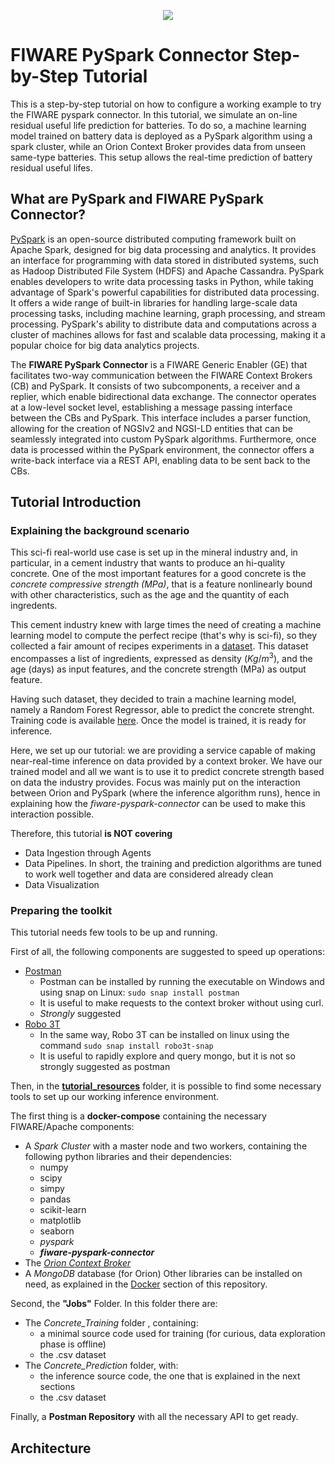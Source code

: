<p align="center">
  <a href="https://www.fiware.org/developers"><img  src="https://fiware.github.io/tutorials.IoT-over-MQTT/img/fiware.png"></a>
</p>

# FIWARE PySpark Connector Step-by-Step Tutorial

This is a step-by-step tutorial on how to configure a working example to try the FIWARE pyspark connector. In this tutorial, we simulate an on-line  residual useful life prediction for batteries. To do so, a machine learning model trained on battery data is deployed as a PySpark algorithm using a spark cluster, while an Orion Context Broker provides data from unseen same-type batteries. This setup allows the real-time prediction of battery residual useful lifes.


## What are PySpark and FIWARE PySpark Connector?

[PySpark](https://spark.apache.org/docs/latest/api/python/) is an open-source distributed computing framework built on Apache Spark, designed for big data processing and analytics. It provides an interface for programming with data stored in distributed systems, such as Hadoop Distributed File System (HDFS) and Apache Cassandra. PySpark enables developers to write data processing tasks in Python, while taking advantage of Spark's powerful capabilities for distributed data processing. It offers a wide range of built-in libraries for handling large-scale data processing tasks, including machine learning, graph processing, and stream processing. PySpark's ability to distribute data and computations across a cluster of machines allows for fast and scalable data processing, making it a popular choice for big data analytics projects.

The **FIWARE PySpark Connector** is a FIWARE Generic Enabler (GE) that facilitates two-way communication between the FIWARE Context Brokers (CB) and PySpark. It consists of two subcomponents, a receiver and a replier, which enable bidirectional data exchange. The connector operates at a low-level socket level, establishing a message passing interface between the CBs and PySpark. This interface includes a parser function, allowing for the creation of NGSIv2 and NGSI-LD entities that can be seamlessly integrated into custom PySpark algorithms. Furthermore, once data is processed within the PySpark environment, the connector offers a write-back interface via a REST API, enabling data to be sent back to the CBs.


## Tutorial Introduction

### Explaining the background scenario

This sci-fi real-world use case is set up in the mineral industry and, in particular, in a cement industry that wants to produce an hi-quality concrete. One of the most important features for a good concrete is the *concrete compressive strength (MPa)*, that is a feature nonlinearly bound with other characteristics, such as the age and the quantity of each ingredents.

This cement industry knew with large times the need of creating a machine learning model to compute the perfect recipe (that's why is sci-fi), so they collected a fair amount of recipes experiments in a [dataset](https://www.kaggle.com/datasets/vinayakshanawad/cement-manufacturing-concrete-dataset). This dataset encompasses a list of ingredients, expressed as density ($Kg/m^3$), and the age (days) as input features, and the concrete strength (MPa) as output feature.

Having such dataset, they decided to train a machine learning model, namely a Random Forest Regressor, able to predict the concrete strenght. Training code is available [here](https://github.com/Engineering-Research-and-Development/fiware-orion-pyspark-connector/tree/step-by-step/tutorial_resources/jobs/Concrete_Training). Once the model is trained, it is ready for inference.

Here, we set up our tutorial: we are providing a service capable of making near-real-time inference on data provided by a context broker. We have our trained model and all we want is to use it to predict concrete strength based on data the industry provides. Focus was mainly put on the interaction between Orion and PySpark (where the inference algorithm runs), hence in explaining how the *fiware-pyspark-connector* can be used to make this interaction possible.

Therefore, this tutorial **is NOT covering**
- Data Ingestion through Agents
- Data Pipelines. In short, the training and prediction algorithms are tuned to work well together and data are considered already clean
- Data Visualization


### Preparing the toolkit

This tutorial needs few tools to be up and running.

First of all, the following components are suggested to speed up operations:
- [Postman](https://www.postman.com/)
  - Postman can be installed by running the executable on Windows and using snap on Linux: `sudo snap install postman`
  - It is useful to make requests to the context broker without using curl.
  - *Strongly* suggested
- [Robo 3T](https://robomongo.org/)
  - In the same way, Robo 3T can be installed on linux using the command `sudo snap install robo3t-snap`
  - It is useful to rapidly explore and query mongo, but it is not so strongly suggested as postman


Then, in the [**tutorial_resources**](https://github.com/Engineering-Research-and-Development/fiware-orion-pyspark-connector/tree/step-by-step/tutorial_resources) folder, it is possible to find some necessary tools to set up our working inference environment.

The first thing is a **docker-compose** containing the necessary FIWARE/Apache components:
- A *Spark Cluster* with a master node and two workers, containing the following python libraries and their dependencies:
    - numpy
    - scipy
    - simpy
    - pandas
    - scikit-learn
    - matplotlib
    - seaborn
    - *pyspark*
    - ***fiware-pyspark-connector***
- The [*Orion Context Broker*](https://fiware-orion.readthedocs.io/en/master/)
- A *MongoDB* database (for Orion)
Other libraries can be installed on need, as explained in the [Docker](https://github.com/Engineering-Research-and-Development/fiware-orion-pyspark-connector/blob/step-by-step/docs/docker.md) section of this repository.

Second, the **"Jobs"** Folder. In this folder there are:
- The *Concrete_Training* folder , containing:
  - a minimal source code used for training (for curious, data exploration phase is offline)
  - the .csv dataset
- The *Concrete_Prediction* folder, with:
  - the inference source code, the one that is explained in the next sections
  - the .csv dataset
 
Finally, a **Postman Repository** with all the necessary API to get ready.


## Architecture



